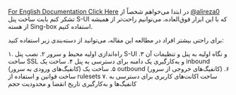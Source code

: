 [For English Documentation Click Here](https://github.com/PashaGH8101/S-UI-Template/blob/main/ReadMe.md)
در ابتدا می‌خواهم شخصاً از [@alireza0](https://github.com/alireza0) تشکر کنم بابت ساخت پنل S-UI که با این ابزار فوق‌العاده، می‌توانیم راحت‌تر از همیشه از هسته Sing-box استفاده کنیم.

برای راحتی بیشتر افراد در مطالعه این مقاله، می‌توانید از دسته‌بندی زیر استفاده کنید:

۱. راه‌اندازی اولیه محیط و سرور
۲. نصب پنل S-UI و نگاه اولیه به پنل و تنظیمات آن
۳. ساخت SSL و به‌کارگیری یک دامنه برای دسترسی به پنل
۴. ساخت یک inbound (کانفیگ‌های ورودی به سرور)
۵. ساخت یک outbound (کانفیگ‌های خروجی از سرور)
۶. ساخت قوانین و استفاده از rulesets
۷. ساخت اکانت‌های کاربری برای دسترسی به کانفیگ‌ها و به‌کارگیری تاریخ انقضا و محدودیت حجم
